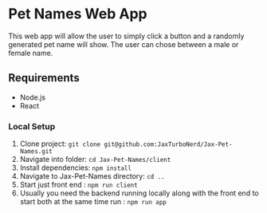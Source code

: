 # Pet Names Web App

This web app will allow the user to simply click a button and a randomly generated pet name will show. The user can chose between a male or female name.

## Requirements

- Node.js
- React

### Local Setup
1. Clone project: `git clone git@github.com:JaxTurboNerd/Jax-Pet-Names.git`
2. Navigate into folder: `cd Jax-Pet-Names/client`
3. Install dependencies: `npm install`
4. Navigate to Jax-Pet-Names directory: `cd ..`
5. Start just front end : `npm run client`
6. Usually you need the backend running locally along with the front end to start both at the same time run : `npm run app`
